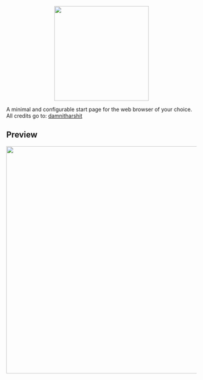 <p align="center">
<img src="logo.svg" width="250"/>
</p>

A minimal and configurable start page for the web browser of your choice. All credits go to: [damnitharshit](https://github.com/damnitharshit/nightly)


## Preview
<p align="center">
<img src="preview.png" width="600">
</p>
